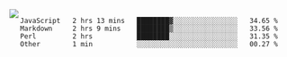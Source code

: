 

<a href="https://github.com/anuraghazra/github-readme-stats">
  <img align="left" src="https://github-readme-stats.vercel.app/api?username=kfly8&count_private=true&show_icons=true&theme=calm" />
</a>


<!--START_SECTION:waka-->
```text
JavaScript   2 hrs 13 mins   ████████▓░░░░░░░░░░░░░░░░   34.65 % 
Markdown     2 hrs 9 mins    ████████▒░░░░░░░░░░░░░░░░   33.56 % 
Perl         2 hrs           ████████░░░░░░░░░░░░░░░░░   31.35 % 
Other        1 min           ░░░░░░░░░░░░░░░░░░░░░░░░░   00.27 % 
```
<!--END_SECTION:waka-->
